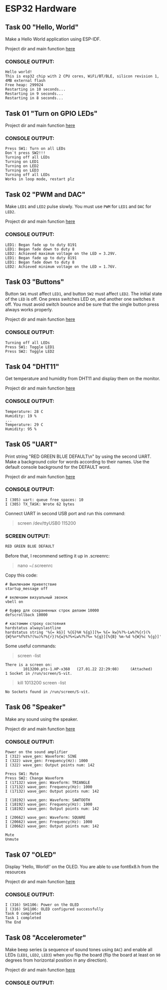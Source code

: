 # ESP32 Hardware

## Task 00 "Hello, World"

Make a Hello World application using ESP-IDF.   

Project dir and main function [here](t00_HelloWorld/main/hello_world_main.c)

### CONSOLE OUTPUT:
```
Hello world!
This is esp32 chip with 2 CPU cores, WiFi/BT/BLE, silicon revision 1, 4MB external flash
Free heap: 299924
Restarting in 10 seconds...
Restarting in 9 seconds...
Restarting in 8 seconds...
```
## Task 01 "Turn on GPIO LEDs"

Project dir and main function [here](t01_LED/main/gpio_led_on.c)

### CONSOLE OUTPUT:
```
Press SW1: Turn on all LEDs
Don`t press SW2!!!
Turning off all LEDs
Turning on LED1
Turning on LED2
Turning on LED3
Turning off all LEDs
Works in loop mode, restart plz
```

## Task 02 "PWM and DAC"

Make `LED1` and `LED2` pulse slowly. You must use `PWM` for `LED1` and `DAC` for `LED2`.

Project dir and main function [here](t02_PWM_DAC/main/led_control_main.c)

### CONSOLE OUTPUT:
```
LED1: Began fade up to duty 8191
LED1: Began fade down to duty 8
LED2: Achieved maximum voltage on the LED = 3.29V.
LED1: Began fade up to duty 8191
LED1: Began fade down to duty 8
LED2: Achieved minimum voltage on the LED = 1.76V.
```

## Task 03 "Buttons"  

Button `SW1` must affect `LED1`, and button `SW2` must affect `LED2`. The initial state of the `LED` is off. One press switches LED on, and another one switches it off. You must avoid switch bounce and be sure that the single button press always works properly.

Project dir and main function [here](t03_SWITCH/main/sw_led_on.c)

### CONSOLE OUTPUT:
```
Turning off all LEDs
Press SW1: Toggle LED1
Press SW2: Toggle LED2
```

## Task 04 "DHT11"  

Get temperature and humidity from DHT11 and display them on the monitor.

Project dir and main function [here](t04_DHT11/main/esp-dht.c)

### CONSOLE OUTPUT:

```
Temperature: 28 C
Humidity: 19 %
...
Temperature: 29 C
Humidity: 95 %
```
## Task 05 "UART"

Print string "RED GREEN BLUE DEFAULT\n" by using the second UART. Make a background color for words according to their names. Use the default console background for the DEFAULT word.

Project dir and main function [here](t05_UART/main/esp_uart.c)
### CONSOLE OUTPUT:

```
I (305) uart: queue free spaces: 10
I (305) TX_TASK: Wrote 62 bytes
```

Connect UART in second USB port and run this command:
> screen /dev/ttyUSB0 115200

### SCREEN OUTPUT:

```bash
RED GREEN BLUE DEFAULT
```

Before that, I recommend setting it up in .screenrc:
> nano ~/.screenrc 

Copy this code:
```
# Выключаем приветствие
startup_message off

# включаем визуальный звонок
vbell on

# буфер для сохраненных строк делаем 10000
defscrollback 10000

# кастомим строку состояния
hardstatus alwayslastline
hardstatus string '%{= kG}[ %{G}%H %{g}][%= %{= kw}%?%-Lw%?%{r}(%{W}%n*%f%t%?(%u)%?%{r})%{w}%?%+Lw%?%?%= %{g}][%{B} %m-%d %{W}%c %{g}]'
```

Some useful commands:

> screen -list

```
There is a screen on:
        1013200.pts-1.HP-x360   (27.01.22 22:29:08)     (Attached)
1 Socket in /run/screen/S-vit.
```

> kill 1013200
> screen -list
```
No Sockets found in /run/screen/S-vit.
```
## Task 06 "Speaker"

Make any sound using the speaker.

Project dir and main function [here](t06_WAVE_GEN/main/wave_gen.c)

### CONSOLE OUTPUT:

```
Power on the sound amplifier
I (312) wave_gen: Waveform: SINE
I (322) wave_gen: Frequency(Hz): 1000
I (322) wave_gen: Output points num: 142

Press SW1: Mute
Press SW2: Change Waveform
I (17132) wave_gen: Waveform: TRIANGLE
I (17132) wave_gen: Frequency(Hz): 1000
I (17132) wave_gen: Output points num: 142

I (18192) wave_gen: Waveform: SAWTOOTH
I (18192) wave_gen: Frequency(Hz): 1000
I (18192) wave_gen: Output points num: 142

I (20662) wave_gen: Waveform: SQUARE
I (20662) wave_gen: Frequency(Hz): 1000
I (20662) wave_gen: Output points num: 142

Mute
Unmute
```
## Task 07 "OLED"

Display 'Hello, World!' on the OLED. You are able to use font6x8.h from the resources

Project dir and main function [here](t07_OLED/main/oled.c)

### CONSOLE OUTPUT:

```
I (316) SH1106: Power on the OLED
I (316) SH1106: OLED configured successfully
Task 0 completed
Task 1 completed
The End
```

## Task 08 "Accelerometer"

Make beep series (a sequence of sound tones using `DAC`) and enable all LEDs (`LED1`, `LED2`, `LED3`) when you flip the board (flip the board at least on `90` degrees from horizontal position in any direction).

Project dir and main function [here](t08_ADXL345/main/accelerometer.c)

### CONSOLE OUTPUT:

```
